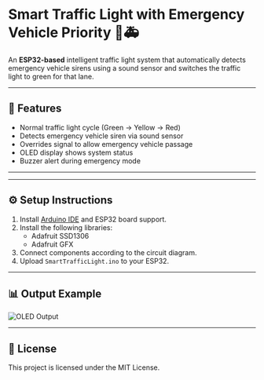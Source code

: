 # Smart Traffic Light with Emergency Vehicle Priority 🚦🚑

An **ESP32-based** intelligent traffic light system that automatically detects emergency vehicle sirens using a sound sensor and switches the traffic light to green for that lane.

---

## 📌 Features
- Normal traffic light cycle (Green → Yellow → Red)
- Detects emergency vehicle siren via sound sensor
- Overrides signal to allow emergency vehicle passage
- OLED display shows system status
- Buzzer alert during emergency mode

---





---

## ⚙ Setup Instructions
1. Install [Arduino IDE](https://www.arduino.cc/en/software) and ESP32 board support.
2. Install the following libraries:
   - Adafruit SSD1306
   - Adafruit GFX
3. Connect components according to the circuit diagram.
4. Upload `SmartTrafficLight.ino` to your ESP32.

---

## 📊 Output Example
![OLED Output](images/oled_output.jpg)

---

## 📜 License
This project is licensed under the MIT License.
